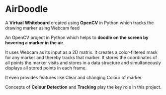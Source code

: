 # AirDoodle
A **Virtual Whiteboard** created using **OpenCV** in Python which tracks the drawing marker using Webcam feed

An OpenCV project in Python which helps to **doodle on the screen by hovering a marker in the air**.

It uses Webcam as its input as a 2D matrix. It creates a color-filtered mask for any marker and thereby tracks that marker.
It stores the coordinates of all points the marker visits and stores in a data structure and simultaneously displays all stored points in each frame.

It even provides features like Clear and changing Colour of marker.

Concepts of **Colour Detection** and **Tracking** play the key role in this project.
